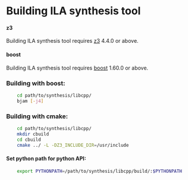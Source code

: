# Building ILA synthesis tool

#### z3 
Building ILA synthesis tool requires [z3](https://github.com/Z3Prover/z3) 4.4.0 or above.

#### boost
Building ILA synthesis tool requires [boost](https://www.boost.org) 1.60.0 or above.

### Building with boost:

```bash
	cd path/to/synthesis/libcpp/
	bjam [-j4]
```

### Building with cmake:

```bash
	cd path/to/synthesis/libcpp/
	mkdir cbuild
	cd cbuild
	cmake ../ -L -DZ3_INCLUDE_DIR=/usr/include
```

#### Set python path for python API:

```bash
	export PYTHONPATH=/path/to/synthesis/libcpp/build/:$PYTHONPATH
```

